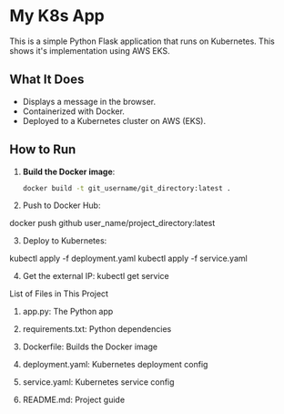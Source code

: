 # My K8s App

This is a simple Python Flask application that runs on Kubernetes.
This shows it's implementation using AWS EKS.
## What It Does

- Displays a message in the browser.
- Containerized with Docker.
- Deployed to a Kubernetes cluster on AWS (EKS).

## How to Run

1. **Build the Docker image**:
   ```bash
   docker build -t git_username/git_directory:latest .

2. Push to Docker Hub:

docker push github user_name/project_directory:latest


3. Deploy to Kubernetes:

kubectl apply -f deployment.yaml
kubectl apply -f service.yaml

4. Get the external IP:
   kubectl get service


List of Files in This Project

1. app.py: The Python app

2. requirements.txt: Python dependencies

3. Dockerfile: Builds the Docker image

4. deployment.yaml: Kubernetes deployment config

5. service.yaml: Kubernetes service config

6. README.md: Project guide

